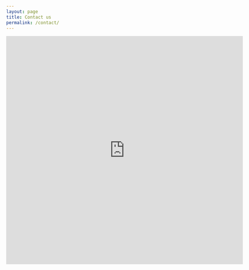 ```yaml
---
layout: page
title: Contact us
permalink: /contact/
---
```


<iframe src="https://docs.google.com/forms/d/e/1FAIpQLSf9jItScZzoSMfl-t80nw1MvQCdtu5TOqXsMw9dKCAMzhnNeQ/viewform?embedded=true" width="640" height="618" frameborder="0" marginheight="0" marginwidth="0">Loading…</iframe>

